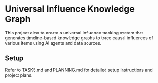 # Universal Influence Knowledge Graph

This project aims to create a universal influence tracking system that generates timeline-based knowledge graphs to trace causal influences of various items using AI agents and data sources.

## Setup

Refer to TASKS.md and PLANNING.md for detailed setup instructions and project plans. 